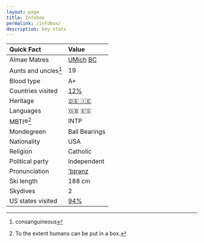 ```yaml
---
layout: page
title: Infobox
permalink: /infobox/
description: key stats
---
```

| Quick Fact | Value |
| :---    | :---  |
| Almae Matres | <a href="https://twitter.com/MichiganRoss/" target="_blank">UMich</a> <a href="https://twitter.com/BCPhilosophy" target="_blank">BC</a> |
| Aunts and uncles[^1] | 19 |
| Blood type | A+ |
| Countries visited | <a href="/countries/">12%</a> |
| Heritage | <a href="/ancestors/">🇩🇪 🇮🇪</a> |
| Languages | 🇬🇧 🇪🇸 |
| MBTI®[^2] | INTP |
| Mondegreen | Ball Bearings
| Nationality | USA |
| Religion | Catholic |
| Political party | Independent |
| Pronunciation | <a href="/assets/audio/berens.mp3">'b&#x026A;r&#x0259;nz</a> |
| Ski length | 188 cm |
| Skydives | 2 |
| US states visited | <a href="/states/">94%</a> |

[^1]: consanguineous
[^2]: To the extent humans can be put in a box.
